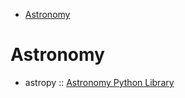 * [Astronomy](#astronomy)

# Astronomy
* astropy :: [Astronomy Python Library](https://github.com/astropy)

